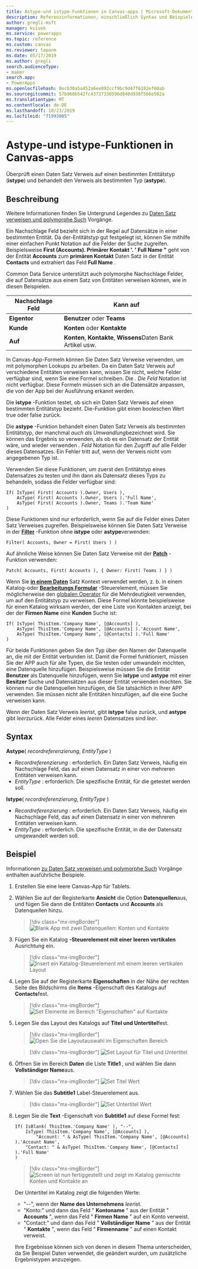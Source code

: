 ```yaml
---
title: Astype-und istype-Funktionen in Canvas-apps | Microsoft-Dokumentation
description: Referenzinformationen, einschließlich Syntax und Beispielen, für die Funktionen "astype" und "istype" in Canvas-apps
author: gregli-msft
manager: kvivek
ms.service: powerapps
ms.topic: reference
ms.custom: canvas
ms.reviewer: tapanm
ms.date: 05/17/2019
ms.author: gregli
search.audienceType:
- maker
search.app:
- PowerApps
ms.openlocfilehash: 0ecb30a5a452a6ee092ccf9bc9d47f6182ef60ab
ms.sourcegitcommit: 57b968b542fc43737330596d840d938f566e582a
ms.translationtype: MT
ms.contentlocale: de-DE
ms.lasthandoff: 10/23/2019
ms.locfileid: "71993005"
---
```

# <a name="astype-and-istype-functions-in-canvas-apps"></a>Astype-und istype-Funktionen in Canvas-apps

Überprüft einen Daten Satz Verweis auf einen bestimmten Entitätstyp (**istype**) und behandelt den Verweis als bestimmten Typ (**astype**).

## <a name="description"></a>Beschreibung

Weitere Informationen finden Sie Untergrund Legendes zu [Daten Satz verweisen und polymorphe Such](../working-with-references.md) Vorgänge.

Ein Nachschlage Feld bezieht sich in der Regel auf Datensätze in einer bestimmten Entität. Da der-Entitätstyp gut festgelegt ist, können Sie mithilfe einer einfachen Punkt Notation auf die Felder der Suche zugreifen. Beispielsweise **First (Accounts). Primärer Kontakt '. ' Full Name "** geht von der Entität **Accounts** zum **primären Kontakt** Daten Satz in der Entität **Contacts** und extrahiert das Feld **Full Name** .

Common Data Service unterstützt auch polymorphe Nachschlage Felder, die auf Datensätze aus einem Satz von Entitäten verweisen können, wie in diesen Beispielen.

| Nachschlage Feld | Kann auf |
|--------------|--------------|
| **Eigentor** | **Benutzer** oder **Teams** |
| **Kunde** | **Konten** oder **Kontakte** |
| **Auf** | **Konten**, **Kontakte**, **Wissens**Daten Bank Artikel usw. |

<!--note from editor: Change "Knowledge Articles" to "Knowledge Base articles" if that is what is being referenced.   -->

In Canvas-App-Formeln können Sie Daten Satz Verweise verwenden, um mit polymorphen Lookups zu arbeiten. Da ein Daten Satz Verweis auf verschiedene Entitäten verweisen kann, wissen Sie nicht, welche Felder verfügbar sind, wenn Sie eine Formel schreiben. Die *. Die Feld* Notation ist nicht verfügbar. Diese Formeln müssen sich an die Datensätze anpassen, die von der App bei der Ausführung erkannt werden.

Die **istype** -Funktion testet, ob sich ein Daten Satz Verweis auf einen bestimmten Entitätstyp bezieht. Die-Funktion gibt einen booleschen Wert true oder false zurück.

Die **astype** -Funktion behandelt einen Daten Satz Verweis als bestimmten Entitätstyp, der manchmal *auch als Umwandlung*bezeichnet wird. Sie können das Ergebnis so verwenden, als ob es ein Datensatz der Entität wäre, und wieder verwenden *. Feld* Notation für den Zugriff auf alle Felder dieses Datensatzes. Ein Fehler tritt auf, wenn der Verweis nicht vom angegebenen Typ ist.

Verwenden Sie diese Funktionen, um zuerst den Entitätstyp eines Datensatzes zu testen und ihn dann als Datensatz dieses Typs zu behandeln, sodass die Felder verfügbar sind:

```powerapps-dot
If( IsType( First( Accounts ).Owner, Users ),
    AsType( First( Accounts ).Owner, Users ).'Full Name',
    AsType( First( Accounts ).Owner, Teams ).'Team Name'
)
```

Diese Funktionen sind nur erforderlich, wenn Sie auf die Felder eines Daten Satz Verweises zugreifen. Beispielsweise können Sie Daten Satz Verweise in der [**Filter**](function-filter-lookup.md) -Funktion ohne **istype** oder **astype**verwenden:

```powerapps-dot
Filter( Accounts, Owner = First( Users ) )
```

Auf ähnliche Weise können Sie Daten Satz Verweise mit der [**Patch**](function-patch.md) -Funktion verwenden:

```powerapps-dot
Patch( Accounts, First( Accounts ), { Owner: First( Teams ) } )
```  

Wenn Sie [**in einem Daten**](../controls/control-gallery.md) Satz Kontext verwendet werden, z. b. in einem Katalog-oder [**Bearbeitungs Formular**](../controls/control-form-detail.md) -Steuerelement, müssen Sie möglicherweise den [globalen Operator](operators.md#disambiguation-operator) für die Mehrdeutigkeit verwenden, um auf den Entitätstyp zu verweisen. Diese Formel könnte beispielsweise für einen Katalog wirksam werden, der eine Liste von Kontakten anzeigt, bei der der **Firmen Name** eine **Kunden** Suche ist:

```powerapps-dot
If( IsType( ThisItem.'Company Name', [@Accounts] ),
    AsType( ThisItem.'Company Name', [@Accounts] ).'Account Name',
    AsType( ThisItem.'Company Name', [@Contacts] ).'Full Name'
)
```

Für beide Funktionen geben Sie den Typ über den Namen der Datenquelle an, die mit der Entität verbunden ist. Damit die Formel funktioniert, müssen Sie der APP auch für alle Typen, die Sie testen oder umwandeln möchten, eine Datenquelle hinzufügen. Beispielsweise müssen Sie die Entität **Benutzer** als Datenquelle hinzufügen, wenn Sie **istype** und **astype** mit einer **Besitzer** Suche und Datensätzen aus dieser Entität verwenden möchten. Sie können nur die Datenquellen hinzufügen, die Sie tatsächlich in Ihrer APP verwenden. Sie müssen nicht alle Entitäten hinzufügen, auf die eine Suche verweisen kann.

Wenn der Daten Satz Verweis *leer*ist, gibt **istype** false zurück, und **astype** gibt *leer*zurück. Alle Felder eines *leeren* Datensatzes sind *leer*.

## <a name="syntax"></a>Syntax

**Astype**( *recordreferenzierung*, *EntityType* )

- *Recordreferenzierung* : erforderlich. Ein Daten Satz Verweis, häufig ein Nachschlage Feld, das auf einen Datensatz in einer von mehreren Entitäten verweisen kann.
- *EntityType* : erforderlich. Die spezifische Entität, für die getestet werden soll.

**Istype**( *recordreferenzierung*, *EntityType* )

- *Recordreferenzierung* : erforderlich. Ein Daten Satz Verweis, häufig ein Nachschlage Feld, das auf einen Datensatz in einer von mehreren Entitäten verweisen kann.
- *EntityType* : erforderlich. Die spezifische Entität, in die der Datensatz umgewandelt werden soll.

## <a name="example"></a>Beispiel

Informationen [zu Daten Satz verweisen und polymorphe Such](../working-with-references.md) Vorgänge enthalten ausführliche Beispiele.

1. Erstellen Sie eine leere Canvas-App für Tablets.

1. Wählen Sie auf der Registerkarte **Ansicht** die Option **Datenquellen**aus, und fügen Sie dann die Entitäten **Contacts** und **Accounts** als Datenquellen hinzu.
    > [!div class="mx-imgBorder"]
    > ![Blank App mit zwei Datenquellen: Konten und Kontakte ](media/function-astype-istype/contacts-add-datasources.png)

1. Fügen Sie ein Katalog **-Steuerelement mit einer** **leeren vertikalen** Ausrichtung ein.

    > [!div class="mx-imgBorder"]
    > ![Insert ein Katalog-Steuerelement mit einem leeren vertikalen Layout ](media/function-astype-istype/contacts-customer-gallery.png)

1. Legen Sie auf der Registerkarte **Eigenschaften** in der Nähe der rechten Seite des Bildschirms die **Items** -Eigenschaft des Katalogs auf **Contacts**fest.

    > [!div class="mx-imgBorder"]
    > ![Set Elemente im Bereich "Eigenschaften" auf Kontakte ](media/function-astype-istype/contacts-customer-datasource.png)

1. Legen Sie das Layout des Katalogs auf **Titel und Untertitel**fest.

    > [!div class="mx-imgBorder"]
    > ![Open Sie die Layoutauswahl im Eigenschaften Bereich ](media/function-astype-istype/contacts-customer-layout.png)

    > [!div class="mx-imgBorder"]
    > ![Set Layout für Titel und Untertitel ](media/function-astype-istype/contacts-customer-flyout.png)

1. Öffnen Sie im Bereich **Daten** die Liste **Title1** , und wählen Sie dann **Vollständiger Name**aus.

    > [!div class="mx-imgBorder"]
    > ![Set Titel Wert ](media/function-astype-istype/contacts-customer-title.png)

1. Wählen Sie das **Subtitle1** Label-Steuerelement aus.

    > [!div class="mx-imgBorder"]
    > ![Set Untertitel Wert ](media/function-astype-istype/contacts-customer-subtitle.png)

1. Legen Sie die **Text** -Eigenschaft von **Subtitle1** auf diese Formel fest:

    ```powerapps-dot
    If( IsBlank( ThisItem.'Company Name' ), "--",
        IsType( ThisItem.'Company Name', [@Accounts] ),
            "Account: " & AsType( ThisItem.'Company Name', [@Accounts] ).'Account Name',
        "Contact: " & AsType( ThisItem.'Company Name', [@Contacts] ).'Full Name'
    )
    ```

    > [!div class="mx-imgBorder"]
    > ![Screen ist nun fertiggestellt und zeigt im Katalog gemischte Konten und Kontakte an ](media/function-astype-istype/contacts-customer-complete.png)

    Der Untertitel im Katalog zeigt die folgenden Werte:
    - "--", wenn der **Name des Unternehmens** *leer*ist.
    - "Konto:" und dann das Feld " **Kontoname** " aus der Entität " **Accounts** ", wenn das Feld " **Firmen Name** " auf ein Konto verweist.
    - "Contact:" und dann das Feld " **Vollständiger Name** " aus der Entität " **Kontakte** ", wenn das Feld " **Firmenname** " auf einen Kontakt verweist.

    Ihre Ergebnisse können sich von denen in diesem Thema unterscheiden, da Sie Beispiel Daten verwendet, die geändert wurden, um zusätzliche Ergebnistypen anzuzeigen.
